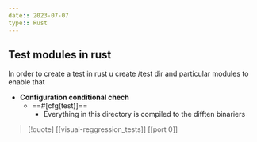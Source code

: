 ```yaml
---
date:: 2023-07-07
type:: Rust
---
```

## Test modules in rust 
In order to create a test in rust u create /test dir 
and particular modules to enable that 
- **Configuration conditional chech**
	- ==#[cfg(test)]==
		- Everything in this directory is compiled to the difften binariers 

>[!quote] [[visual-reggression_tests]] [[port 0]]